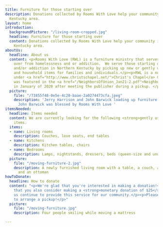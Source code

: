 ```yaml
---
title: Furniture for those starting over
description: Donations collected by Rooms With Love help your community in the Northern
  Kentucky area.
layout: home
introduction:
  backgroundPicture: "/living-room-cropped.jpg"
  headline: Furniture for those starting over
  content: Donations collected by Rooms With Love help your community in the Northern
    Kentucky area.
aboutUs:
  headline: About us
  content: <p>Rooms With Love (RWL) is a furniture ministry that serves those starting
    over from homelessness and or addiction.  We serve those starting over from homelessness
    and/or addiction in Northern Kentucky by picking up new or gently used furniture
    and household items for families and individuals.</p><p>RWL is a nonprofit ministry
    under <a href="http://www.christschapel.net/">Christ's Chapel</a> Church’s  Outreach.</p><p>RWL
    was featured in the <a href="/NeighborsOfUnion_Jan21-2.pdf">Neighbors of Union</a>
    in January of 2020 after meeting the publisher during a pickup. </p>
  picture:
    file: "/73855f48-0e5e-4c20-baae-2a0274473cfa.jpeg"
    description: 'Jerry Harrison and John Barwick loading up furniture donations.
      John Barwick was blessed by Rooms With Love '
itemsNeeded:
  headline: Items needed
  content: We are currently looking for the following <strong>gently used</strong>
    items.
  items:
  - name: Living rooms
    description: Couches, love seats, end tables
  - name: Kitchens
    description: Kitchen tables, chairs
  - name: Bedrooms
    description: Lamps, nightstands, dressers, beds (queen-size and under)
  picture:
    file: "/moving-furniture-2.jpg"
    description: A newly furnished living room with a table, a couch, a love seat,
      and an ottoman
howToDonate:
  headline: How to donate
  content: "<p>We're glad that you're interested in making a donation!</p> <p>We ask
    that you also consider making a <strong>monetary donation of $25</strong> to help
    us continue to provide this service for our community.</p><p>Please contact us
    to arrange a pickup!</p>"
  picture:
    file: "/moving-furniture.jpg"
    description: Four people smiling while moving a mattress

---
```

